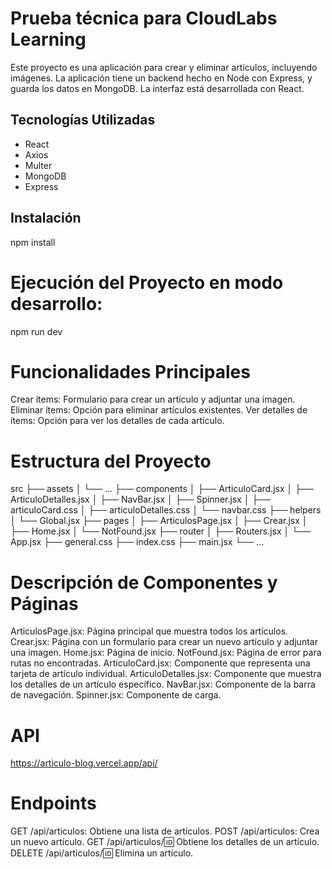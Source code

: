 # Prueba técnica para CloudLabs Learning

Este proyecto es una aplicación para crear y eliminar artículos, incluyendo imágenes. La aplicación tiene un backend hecho en Node con Express, y guarda los datos en MongoDB. La interfaz está desarrollada con React.

## Tecnologías Utilizadas

- React
- Axios
- Multer
- MongoDB
- Express

## Instalación
npm install


# Ejecución del Proyecto en modo desarrollo:
npm run dev


# Funcionalidades Principales
Crear ítems: Formulario para crear un artículo y adjuntar una imagen.
Eliminar ítems: Opción para eliminar artículos existentes.
Ver detalles de ítems: Opción para ver los detalles de cada artículo.


# Estructura del Proyecto
src
├── assets
│   └── ...
├── components
│   ├── ArticuloCard.jsx
│   ├── ArticuloDetalles.jsx
│   ├── NavBar.jsx
│   ├── Spinner.jsx
│   ├── articuloCard.css
│   ├── articuloDetalles.css
│   └── navbar.css
├── helpers
│   └── Global.jsx
├── pages
│   ├── ArticulosPage.jsx
│   ├── Crear.jsx
│   ├── Home.jsx
│   └── NotFound.jsx
├── router
│   ├── Routers.jsx
│   └── App.jsx
├── general.css
├── index.css
├── main.jsx
└── ...



# Descripción de Componentes y Páginas
ArticulosPage.jsx: Página principal que muestra todos los artículos.
Crear.jsx: Página con un formulario para crear un nuevo artículo y adjuntar una imagen.
Home.jsx: Página de inicio.
NotFound.jsx: Página de error para rutas no encontradas.
ArticuloCard.jsx: Componente que representa una tarjeta de artículo individual.
ArticuloDetalles.jsx: Componente que muestra los detalles de un artículo específico.
NavBar.jsx: Componente de la barra de navegación.
Spinner.jsx: Componente de carga.



# API
https://articulo-blog.vercel.app/api/

# Endpoints
GET /api/articulos: Obtiene una lista de artículos.
POST /api/articulos: Crea un nuevo artículo.
GET /api/articulos/:id: Obtiene los detalles de un artículo.
DELETE /api/articulos/:id: Elimina un artículo.
